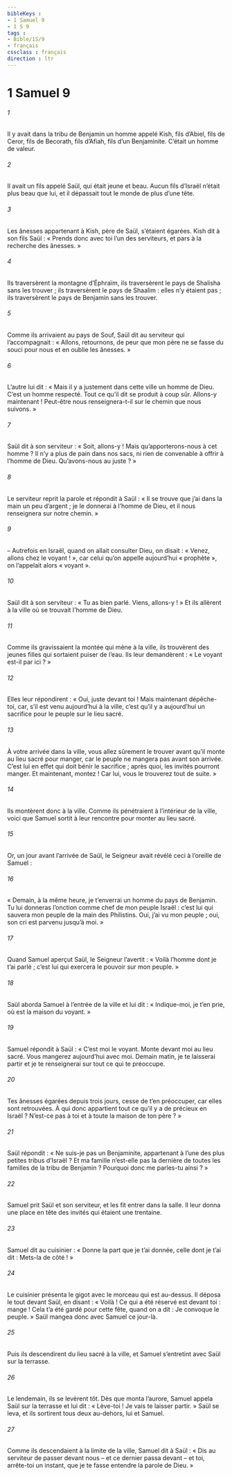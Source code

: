 ```yaml
---
bibleKeys : 
- 1 Samuel 9
- 1 S 9
tags : 
- Bible/1S/9
- français
cssclass : français
direction : ltr
---
```


# 1 Samuel 9

###### 1
Il y avait dans la tribu de Benjamin un homme appelé Kish, fils d’Abiel, fils de Ceror, fils de Becorath, fils d’Afiah, fils d’un Benjaminite. C’était un homme de valeur.
###### 2
Il avait un fils appelé Saül, qui était jeune et beau. Aucun fils d’Israël n’était plus beau que lui, et il dépassait tout le monde de plus d’une tête.
###### 3
Les ânesses appartenant à Kish, père de Saül, s’étaient égarées. Kish dit à son fils Saül : « Prends donc avec toi l’un des serviteurs, et pars à la recherche des ânesses. »
###### 4
Ils traversèrent la montagne d’Éphraïm, ils traversèrent le pays de Shalisha sans les trouver ; ils traversèrent le pays de Shaalim : elles n’y étaient pas ; ils traversèrent le pays de Benjamin sans les trouver.
###### 5
Comme ils arrivaient au pays de Souf, Saül dit au serviteur qui l’accompagnait : « Allons, retournons, de peur que mon père ne se fasse du souci pour nous et en oublie les ânesses. »
###### 6
L’autre lui dit : « Mais il y a justement dans cette ville un homme de Dieu. C’est un homme respecté. Tout ce qu’il dit se produit à coup sûr. Allons-y maintenant ! Peut-être nous renseignera-t-il sur le chemin que nous suivons. »
###### 7
Saül dit à son serviteur : « Soit, allons-y ! Mais qu’apporterons-nous à cet homme ? Il n’y a plus de pain dans nos sacs, ni rien de convenable à offrir à l’homme de Dieu. Qu’avons-nous au juste ? »
###### 8
Le serviteur reprit la parole et répondit à Saül : « Il se trouve que j’ai dans la main un peu d’argent ; je le donnerai à l’homme de Dieu, et il nous renseignera sur notre chemin. »
###### 9
– Autrefois en Israël, quand on allait consulter Dieu, on disait : « Venez, allons chez le voyant ! », car celui qu’on appelle aujourd’hui « prophète », on l’appelait alors « voyant ».
###### 10
Saül dit à son serviteur : « Tu as bien parlé. Viens, allons-y ! » Et ils allèrent à la ville où se trouvait l’homme de Dieu.
###### 11
Comme ils gravissaient la montée qui mène à la ville, ils trouvèrent des jeunes filles qui sortaient puiser de l’eau. Ils leur demandèrent : « Le voyant est-il par ici ? »
###### 12
Elles leur répondirent : « Oui, juste devant toi ! Mais maintenant dépêche-toi, car, s’il est venu aujourd’hui à la ville, c’est qu’il y a aujourd’hui un sacrifice pour le peuple sur le lieu sacré.
###### 13
À votre arrivée dans la ville, vous allez sûrement le trouver avant qu’il monte au lieu sacré pour manger, car le peuple ne mangera pas avant son arrivée. C’est lui en effet qui doit bénir le sacrifice ; après quoi, les invités pourront manger. Et maintenant, montez ! Car lui, vous le trouverez tout de suite. »
###### 14
Ils montèrent donc à la ville. Comme ils pénétraient à l’intérieur de la ville, voici que Samuel sortit à leur rencontre pour monter au lieu sacré.
###### 15
Or, un jour avant l’arrivée de Saül, le Seigneur avait révélé ceci à l’oreille de Samuel :
###### 16
« Demain, à la même heure, je t’enverrai un homme du pays de Benjamin. Tu lui donneras l’onction comme chef de mon peuple Israël : c’est lui qui sauvera mon peuple de la main des Philistins. Oui, j’ai vu mon peuple ; oui, son cri est parvenu jusqu’à moi. »
###### 17
Quand Samuel aperçut Saül, le Seigneur l’avertit : « Voilà l’homme dont je t’ai parlé ; c’est lui qui exercera le pouvoir sur mon peuple. »
###### 18
Saül aborda Samuel à l’entrée de la ville et lui dit : « Indique-moi, je t’en prie, où est la maison du voyant. »
###### 19
Samuel répondit à Saül : « C’est moi le voyant. Monte devant moi au lieu sacré. Vous mangerez aujourd’hui avec moi. Demain matin, je te laisserai partir et je te renseignerai sur tout ce qui te préoccupe.
###### 20
Tes ânesses égarées depuis trois jours, cesse de t’en préoccuper, car elles sont retrouvées. À qui donc appartient tout ce qu’il y a de précieux en Israël ? N’est-ce pas à toi et à toute la maison de ton père ? »
###### 21
Saül répondit : « Ne suis-je pas un Benjaminite, appartenant à l’une des plus petites tribus d’Israël ? Et ma famille n’est-elle pas la dernière de toutes les familles de la tribu de Benjamin ? Pourquoi donc me parles-tu ainsi ? »
###### 22
Samuel prit Saül et son serviteur, et les fit entrer dans la salle. Il leur donna une place en tête des invités qui étaient une trentaine.
###### 23
Samuel dit au cuisinier : « Donne la part que je t’ai donnée, celle dont je t’ai dit : Mets-la de côté ! »
###### 24
Le cuisinier présenta le gigot avec le morceau qui est au-dessus. Il déposa le tout devant Saül, en disant : « Voilà ! Ce qui a été réservé est devant toi : mange ! Cela t’a été gardé pour cette fête, quand on a dit : Je convoque le peuple. » Saül mangea donc avec Samuel ce jour-là.
###### 25
Puis ils descendirent du lieu sacré à la ville, et Samuel s’entretint avec Saül sur la terrasse.
###### 26
Le lendemain, ils se levèrent tôt. Dès que monta l’aurore, Samuel appela Saül sur la terrasse et lui dit : « Lève-toi ! Je vais te laisser partir. » Saül se leva, et ils sortirent tous deux au-dehors, lui et Samuel.
###### 27
Comme ils descendaient à la limite de la ville, Samuel dit à Saül : « Dis au serviteur de passer devant nous – et ce dernier passa devant – et toi, arrête-toi un instant, que je te fasse entendre la parole de Dieu. »
